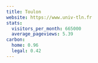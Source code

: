 ```yaml
---
title: Toulon
website: https://www.univ-tln.fr
stats:
  visitors_per_month: 665000
  average_pageviews: 5.39
carbon:
  home: 0.96
  legal: 0.42
---
```

